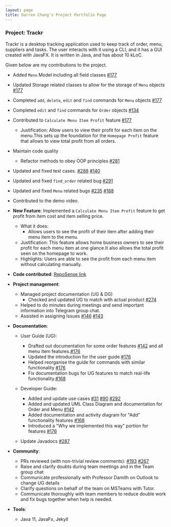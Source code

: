 ```yaml
---
layout: page
title: Darren Chang's Project Portfolio Page
---
```


### Project: Trackr

Trackr is a desktop tracking application used to keep track of order, menu, suppliers and tasks. The user interacts with it using a CLI, and it has a GUI created with JavaFX. It is written in Java, and has about 10 kLoC.

Given below are my contributions to the project.

* Added `Menu` Model including all field classes [\#177](https://github.com/AY2223S2-CS2103T-W15-2/tp/pull/177)
* Updated Storage related classes to allow for the storage of `Menu` objects [\#177](https://github.com/AY2223S2-CS2103T-W15-2/tp/pull/177)
* Completed `add`, `delete`, `edit` and `find` commands for `Menu` objects [\#177](https://github.com/AY2223S2-CS2103T-W15-2/tp/pull/177)
* Completed `edit` and `find` commands for `Order` objects [\#134](https://github.com/AY2223S2-CS2103T-W15-2/tp/pull/134)
* Contributed to `Calculate Menu Item Profit` feature [\#177](https://github.com/AY2223S2-CS2103T-W15-2/tp/pull/177)
  * Justification: Allow users to view their profit for each item on the menu.This sets up the foundation for the `Homepage Profit` feature that allows to view total profit from all orders.
* Maintain code quality
  * Refactor methods to obey OOP principles [\#281](https://github.com/AY2223S2-CS2103T-W15-2/tp/issues/281)
* Updated and fixed test cases. [\#288](https://github.com/AY2223S2-CS2103T-W15-2/tp/issues/288) [\#140](https://github.com/AY2223S2-CS2103T-W15-2/tp/pull/140)
* Updated and fixed `find_order` related bug [\#291](https://github.com/AY2223S2-CS2103T-W15-2/tp/issues/291)
* Updated and fixed `Menu` related bugs  [\#235](https://github.com/AY2223S2-CS2103T-W15-2/tp/issues/235) [\#188](https://github.com/AY2223S2-CS2103T-W15-2/tp/issues/188)
* Contributed to the demo video.

* **New Feature**: Implemented a `Calculate Menu Item Profit` feature to get profit from item cost and item selling price.
  * What it does:
    * Allows users to see the profit of their item after adding their menu item to the menu.
  * Justification: This feature allows home business owners to see their profit for each menu item at one glance.It also allows the total profit seen on the homepage to work.
  * Highlights: Users are able to see the profit from each menu item without calculating manually.

* **Code contributed**: [RepoSense link](https://nus-cs2103-ay2223s2.github.io/tp-dashboard/?search=changgittyhub&breakdown=true&sort=groupTitle%20dsc&sortWithin=title&since=2023-02-17&timeframe=commit&mergegroup=&groupSelect=groupByRepos&checkedFileTypes=docs~functional-code~test-code~other)

* **Project management**:
  * Managed project documentation (UG & DG)
    * Checked and updated UG to match with actual product [\#274](https://github.com/AY2223S2-CS2103T-W15-2/tp/pull/274)
  * Helped to do minutes during meetings and send important information into Telegram group chat.
  * Assisted in assigning Issues [\#146](https://github.com/AY2223S2-CS2103T-W15-2/tp/issues/146) [\#143](https://github.com/AY2223S2-CS2103T-W15-2/tp/issues/143)

* **Documentation**:
  * User Guide (UG):
    * Drafted out documentation for some order features [\#142](https://github.com/AY2223S2-CS2103T-W15-2/tp/issues/142) and all menu item features.[\#176](https://github.com/AY2223S2-CS2103T-W15-2/tp/pull/176)
    * Updated the introduction for the user guide [\#176](https://github.com/AY2223S2-CS2103T-W15-2/tp/pull/176)
    * Helped reorganise the guide for commands with similar functionality [\#176](https://github.com/AY2223S2-CS2103T-W15-2/tp/pull/176)
    * Fix documentation bugs for UG features to match real-life functionality.[\#168](https://github.com/AY2223S2-CS2103T-W15-2/tp/pull/168)

  * Developer Guide:
    * Added and update use cases [\#31](https://github.com/AY2223S2-CS2103T-W15-2/tp/issues/31) [\#90](https://github.com/AY2223S2-CS2103T-W15-2/tp/pull/90) [\#292](https://github.com/AY2223S2-CS2103T-W15-2/tp/pull/292)
    * Added and updated UML Class Diagram and documentation for Order and Menu [\#142](https://github.com/AY2223S2-CS2103T-W15-2/tp/issues/142)
    * Added documentation and activity diagram for "Add" functionality features [\#168](https://github.com/AY2223S2-CS2103T-W15-2/tp/pull/168)
    * Introduced a "Why we implemented this way" portion for features [\#176](https://github.com/AY2223S2-CS2103T-W15-2/tp/pull/176)
  * Update Javadocs [\#287](https://github.com/AY2223S2-CS2103T-W15-2/tp/pull/287)

* **Community**:
  * PRs reviewed (with non-trivial review comments):  [\#193](https://github.com/AY2223S2-CS2103T-W15-2/tp/pull/193) [\#267](https://github.com/AY2223S2-CS2103T-W15-2/tp/pull/267)
  * Raise and clarify doubts during team meetings and in the Team group chat
  * Communicate professionally with Professor Damith on Outlook to change UG details
  * Clarify questions on behalf of the team on MSTeams with Tutor.
  * Communicate thoroughly with team members to reduce double work and fix bugs together when help is needed.

* **Tools**:
  * Java 11, JavaFx, Jekyll
  